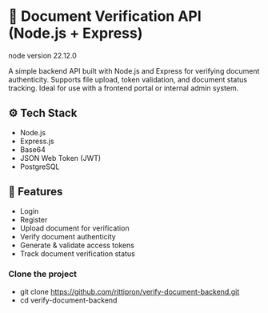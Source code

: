 # 📄 Document Verification API (Node.js + Express) 

node version 22.12.0

A simple backend API built with Node.js and Express for verifying document authenticity. 
Supports file upload, token validation, and document status tracking. Ideal for use with a frontend portal or internal admin system.

## ⚙️ Tech Stack

- Node.js
- Express.js
- Base64
- JSON Web Token (JWT)
- PostgreSQL

## 🚀 Features
- Login
- Register
- Upload document for verification
- Verify document authenticity
- Generate & validate access tokens
- Track document verification status

### Clone the project

- git clone https://github.com/rittipron/verify-document-backend.git
- cd verify-document-backend
